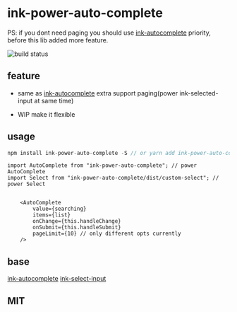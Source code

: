 # ink-power-auto-complete

PS: if you dont need paging you should use [ink-autocomplete](https://github.com/maticzav/ink-autocomplete) priority, before this lib added more feature. 

![build status][travis-image]


[travis-image]: https://travis-ci.org/Sunshine168/ink-power-autocomplete.svg?branch=master

## feature

* same as [ink-autocomplete](https://github.com/maticzav/ink-autocomplete) extra support paging(power ink-selected-input at same time)

* WIP make it flexible

## usage 

```js
npm install ink-power-auto-complete -S // or yarn add ink-power-auto-complete
```

```
import AutoComplete from "ink-power-auto-complete"; // power AutoComplete 
import Select from "ink-power-auto-complete/dist/custom-select"; // power Select


	<AutoComplete
		value={searching}
		items={list}
		onChange={this.handleChange}
		onSubmit={this.handleSubmit}
		pageLimit={10} // only different opts currently
	/>
```


 
 
## base 

[ink-autocomplete](https://github.com/maticzav/ink-autocomplete)
[ink-select-input](https://github.com/vadimdemedes/ink-select-input) 


## MIT



